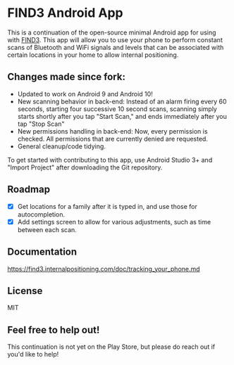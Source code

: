 # FIND3 Android App

This is a continuation of the open-source minimal Android app for using with [FIND3](https://github.com/schollz/find3). This app will allow you to use your phone to perform constant scans of Bluetooth and WiFi signals and levels that can be associated with certain locations in your home to allow internal positioning.

## Changes made since fork:
- Updated to work on Android 9 and Android 10!
- New scanning behavior in back-end: Instead of an alarm firing every 60 seconds, starting four successive 10 second scans, scanning simply starts shortly after you tap "Start Scan," and ends immediately after you tap "Stop Scan"
- New permissions handling in back-end: Now, every permission is checked. All permissions that are currently denied are requested.
- General cleanup/code tidying.

To get started with contributing to this app, use Android Studio 3+ and "Import Project" after downloading the Git repository.

## Roadmap

- [x] Get locations for a family after it is typed in, and use those for autocompletion.
- [x] Add settings screen to allow for various adjustments, such as time between each scan.

## Documentation

https://find3.internalpositioning.com/doc/tracking_your_phone.md

## License

MIT

## Feel free to help out!
This continuation is not yet on the Play Store, but please do reach out if you'd like to help!
